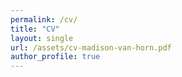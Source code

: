```yaml
---
permalink: /cv/
title: "CV"
layout: single
url: /assets/cv-madison-van-horn.pdf
author_profile: true
---
```


